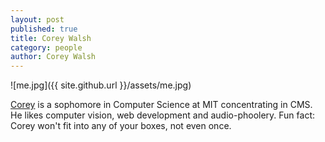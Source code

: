 ```yaml
---
layout: post
published: true
title: Corey Walsh
category: people
author: Corey Walsh
---
```


![me.jpg]({{ site.github.url }}/assets/me.jpg)

[Corey](http://rayban.vision) is a sophomore in Computer Science at MIT concentrating in CMS. He likes computer vision, web development and audio-phoolery. Fun fact: Corey won't fit into any of your boxes, not even once.